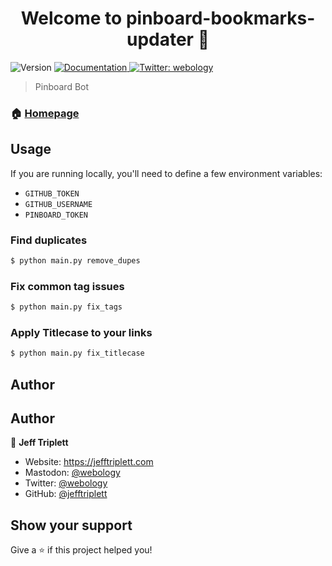 <h1 align="center">Welcome to pinboard-bookmarks-updater 👋</h1>
<p>
  <img alt="Version" src="https://img.shields.io/badge/version-0.1.0-blue.svg?cacheSeconds=2592000" />
  <a href="https://github.com/jefftriplett/pinboard-bookmarks-updater" target="_blank">
    <img alt="Documentation" src="https://img.shields.io/badge/documentation-yes-brightgreen.svg" />
  </a>
  <a href="https://twitter.com/webology" target="_blank">
    <img alt="Twitter: webology" src="https://img.shields.io/twitter/follow/webology.svg?style=social" />
  </a>
</p>

> Pinboard Bot

### 🏠 [Homepage](https://github.com/jefftriplett/pinboard-bookmarks-updater)

## Usage

If you are running locally, you'll need to define a few environment variables: 

- `GITHUB_TOKEN`
- `GITHUB_USERNAME`
- `PINBOARD_TOKEN`

### Find duplicates

```sh
$ python main.py remove_dupes
```
### Fix common tag issues
```sh
$ python main.py fix_tags
```

### Apply Titlecase to your links

```sh
$ python main.py fix_titlecase
```

## Author

<!-- [[[cog
import cog
import requests
response = requests.get("https://raw.githubusercontent.com/jefftriplett/actions/main/footer.txt")
response.raise_for_status()
print(response.text.strip())
]]] -->
## Author

👤 **Jeff Triplett**

* Website: https://jefftriplett.com
* Mastodon: [@webology](https://mastodon.social/@webology)
* Twitter: [@webology](https://twitter.com/webology)
* GitHub: [@jefftriplett](https://github.com/jefftriplett)

## Show your support

Give a ⭐️ if this project helped you!
<!-- [[[end]]] -->
